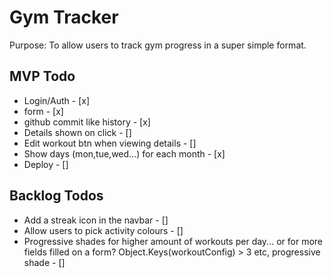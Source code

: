 # Gym Tracker

Purpose: To allow users to track gym progress in a super simple format.

## MVP Todo

- Login/Auth - [x]
- form - [x]
- github commit like history - [x]
- Details shown on click - []
- Edit workout btn when viewing details - []
- Show days (mon,tue,wed...) for each month - [x]
- Deploy - []

## Backlog Todos

- Add a streak icon in the navbar - []
- Allow users to pick activity colours - []
- Progressive shades for higher amount of workouts per day... or for more fields filled on a form? Object.Keys(workoutConfig) > 3 etc, progressive shade - []
